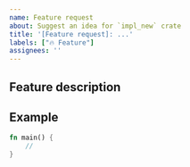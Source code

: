 ```yaml
---
name: Feature request
about: Suggest an idea for `impl_new` crate
title: '[Feature request]: ...'
labels: ["🔥 Feature"]
assignees: ''
---
```


## Feature description
<!-- A clear and concise description of what the feature is, and why you think it is needed. -->

## Example
<!-- A clear and concise example of how the feature will be used. -->
```rust
fn main() {
    // 
}
```
